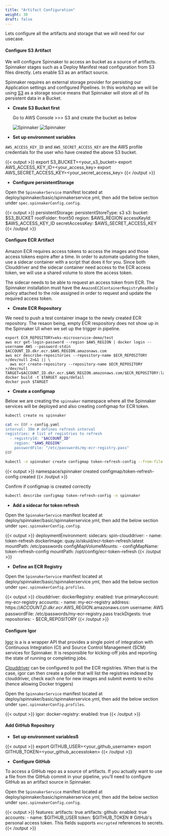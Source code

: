 ```yaml
---
title: "Artifact Configuration"
weight: 30
draft: false
---
```


Lets configure all the artifacts and storage that we will need for our usecase.

#### Configure S3 Artifact
We will configure Spinnaker to access an  bucket as a source of artifacts. Spinnaker stages such as a Deploy Manifest read configuration from S3 files directly. Lets enable S3 as an artifact source.

Spinnaker requires an external storage provider for persisting our Application settings and configured Pipelines. In this workshop we will be using [S3](https://aws.amazon.com/s3/) as a storage source means that Spinnaker will store all of its persistent data in a Bucket.


* **Create S3 Bucket first**

	Go to AWS Console >>> S3 and create the bucket as below

	![Spinnaker](/images/spinnnaker/s3bucket.png)
	![Spinnaker](/images/spinnnaker/s3bucketdetail.png)

* **Set up environment variables**

`AWS_ACCESS_KEY_ID` and `AWS_SECRET_ACCESS_KEY` are the AWS profile credentials for the user who have created the above S3 bucket.

{{< output >}}
export S3_BUCKET=<your_s3_bucket>
export AWS_ACCESS_KEY_ID=<your_access_key>
export AWS_SECRET_ACCESS_KEY=<your_secret_access_key>
{{< /output >}}


* **Configure persistentStorage**

Open the `SpinnakerService` manifest located at deploy/spinnaker/basic/spinnakerservice.yml, then add the below section under `spec.spinnakerConfig.config`.

{{< output >}}
  persistentStorage:
    persistentStoreType: s3
    s3:
      bucket: $S3_BUCKET
      rootFolder: front50
      region: $AWS_REGION
      accessKeyId: $AWS_ACCESS_KEY_ID
      secretAccessKey: $AWS_SECRET_ACCESS_KEY
{{< /output >}}

#### Configure ECR Artifact

Amazon ECR requires access tokens to access the images and those access tokens expire after a time. In order to automate updating the token, use a sidecar container with a script that does it for you. Since both Clouddriver and the sidecar container need access to the ECR access token, we will use a shared volume to store the access token.

The sidecar needs to be able to request an access token from ECR. The Spinnaker installation must have the `AmazonEC2ContainerRegistryReadOnly` policy attached to the role assigned in order to request and update the required access token.

- **Create ECR Repository**

We need to push a test container image to the newly created ECR repository. The resaon being, empty ECR respository does not show up in the Spinnaker UI when we set up the trigger in pipeline.

```
export ECR_REPOSITORY=eks-microservice-demo/test
aws ecr get-login-password --region $AWS_REGION | docker login --username AWS --password-stdin $ACCOUNT_ID.dkr.ecr.$AWS_REGION.amazonaws.com
aws ecr describe-repositories --repository-name $ECR_REPOSITORY >/dev/null 2>&1 || \
  aws ecr create-repository --repository-name $ECR_REPOSITORY >/dev/null
TARGET=$ACCOUNT_ID.dkr.ecr.$AWS_REGION.amazonaws.com/$ECR_REPOSITORY:latest
docker build -t $TARGET apps/detail
docker push $TARGET
```

- **Create a configmap**

Below we are creating the `spinnaker` namespace where all the Spinnaker services will be deployed and also creating configmap for ECR token.
```sh
kubectl create ns spinnaker

cat << EOF > config.yaml
interval: 30m # defines refresh interval
registries: # list of registries to refresh
  - registryId: "$ACCOUNT_ID"
    region: "$AWS_REGION"
    passwordFile: "/etc/passwords/my-ecr-registry.pass"
EOF

kubectl -n spinnaker create configmap token-refresh-config --from-file config.yaml
```
{{< output >}}
namespace/spinnaker created
configmap/token-refresh-config created
{{< /output >}}


Confirm if configmap is created correctly 
```sh
kubectl describe configmap token-refresh-config -n spinnaker
```

* **Add a sidecar for token refresh**

Open the `SpinnakerService` manifest located at deploy/spinnaker/basic/spinnakerservice.yml, then add the below section under `spec.spinnakerConfig.config`.

{{< output >}}
      deploymentEnvironment:
        sidecars:
          spin-clouddriver:
          - name: token-refresh
            dockerImage: quay.io/skuid/ecr-token-refresh:latest
            mountPath: /etc/passwords
            configMapVolumeMounts:
            - configMapName: token-refresh-config
              mountPath: /opt/config/ecr-token-refresh
 {{< /output >}}

* **Define an ECR Registry**

Open the `SpinnakerService` manifest located at deploy/spinnaker/basic/spinnakerservice.yml, then add the below section under `spec.spinnakerConfig.profiles`.

{{< output >}}
      clouddriver:
        dockerRegistry:
          enabled: true
          primaryAccount: my-ecr-registry
          accounts:
          - name: my-ecr-registry
            address: https://$ACCOUNT_ID.dkr.ecr.$AWS_REGION.amazonaws.com
            username: AWS
            passwordFile: /etc/passwords/my-ecr-registry.pass
            trackDigests: true
            repositories:
            - $ECR_REPOSITORY
 {{< /output >}}

#### Configure Igor

[Igor](https://github.com/spinnaker/igor/#common-polling-architecture) is a is a wrapper API that provides a single point of integration with Continuous Integration (CI) and Source Control Management (SCM) services for Spinnaker. It is responsible for kicking-off jobs and reporting the state of running or completing jobs.

[Clouddriver](https://github.com/spinnaker/clouddriver) can be configured to poll the ECR registries. When that is the case, igor can then create a poller that will list the registries indexed by clouddriver, check each one for new images and submit events to echo (hence allowing Docker triggers)

Open the `SpinnakerService` manifest located at deploy/spinnaker/basic/spinnakerservice.yml, then add the below section under `spec.spinnakerConfig.profiles`.

{{< output >}}
      igor:
        docker-registry:
          enabled: true
 {{< /output >}}

#### Add GitHub Repository

* **Set up environment variablesß**

{{< output >}}
export GITHUB_USER=<your_github_username>
export GITHUB_TOKEN=<your_github_accesstoken>
{{< /output >}}

* **Configure GitHub**

To access a GitHub repo as a source of artifacts. If you actually want to use a file from the GitHub commit in your pipeline, you’ll need to configure GitHub as an artifact source in Spinnaker.

Open the `SpinnakerService` manifest located at deploy/spinnaker/basic/spinnakerservice.yml, then add the below section under `spec.spinnakerConfig.config`.

{{< output >}}
      features:
        artifacts: true
      artifacts:
        github:
          enabled: true
          accounts:
          - name: $GITHUB_USER
            token: $GITHUB_TOKEN  # GitHub's personal access token. This fields supports `encrypted` references to secrets.
 {{< /output >}}
